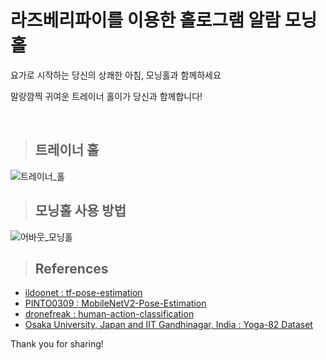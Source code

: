 # 라즈베리파이를 이용한 홀로그램 알람 모닝홀

<p>요가로 시작하는 당신의 상쾌한 아침, 모닝홀과 함께하세요</p>
<p>말랑깜찍 귀여운 트레이너 홀이가 당신과 함께합니다!</p>
<p><br></p>

> <h2>트레이너 홀</h2>
![트레이너_홀](/uploads/a2bb2e0a3ec1f7f149aaf3b8adaaa227/트레이너_홀.png)

> <h2>모닝홀 사용 방법</h2>
![어바웃_모닝홀](/uploads/961de2dc1896cc3a313dfbdfba30ab70/어바웃_모닝홀.png)

> <h2>References</h2>
<ul>
    <li><a href="https://github.com/ildoonet/tf-pose-estimation">ildoonet : tf-pose-estimation</a></li>
    <li><a href="https://github.com/PINTO0309/MobileNetV2-PoseEstimation">PINTO0309 : MobileNetV2-Pose-Estimation</a></li> 
    <li><a href="https://github.com/dronefreak/human-action-classification">dronefreak : human-action-classification</a></li>
    <li><a href="https://sites.google.com/view/yoga-82/home">Osaka University, Japan and IIT Gandhinagar, India : Yoga-82 Dataset</a></li>
</ul>
<p>Thank you for sharing!</p>